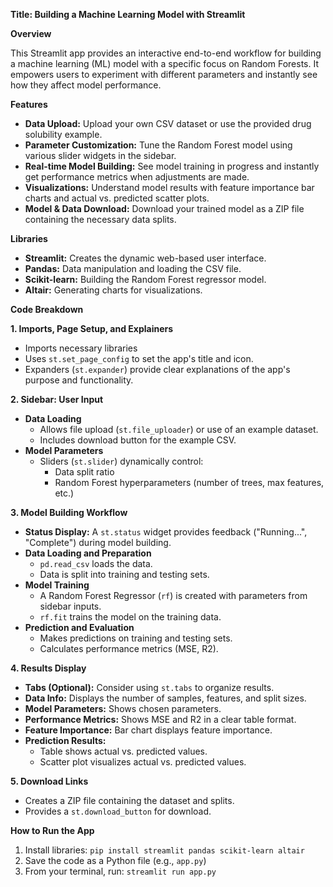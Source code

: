 **Title: Building a Machine Learning Model with Streamlit**

**Overview**

This Streamlit app provides an interactive end-to-end workflow for building a machine learning (ML) model with a specific focus on Random Forests. It empowers users to experiment with different parameters and instantly see how they affect model performance.

**Features**

* **Data Upload:**  Upload your own CSV dataset or use the provided drug solubility example.
* **Parameter Customization:** Tune the Random Forest model using various slider widgets in the sidebar.
* **Real-time Model Building:** See model training in progress and instantly get performance metrics when adjustments are made.
* **Visualizations:** Understand model results with feature importance bar charts and actual vs. predicted scatter plots.
* **Model & Data Download:** Download your trained model as a ZIP file containing the necessary data splits.

**Libraries**

* **Streamlit:**  Creates the dynamic web-based user interface.
* **Pandas:**  Data manipulation and loading the CSV file.
* **Scikit-learn:** Building the Random Forest regressor model.
* **Altair:**  Generating charts for visualizations.

**Code Breakdown**

**1. Imports, Page Setup, and Explainers**

* Imports necessary libraries
* Uses `st.set_page_config` to set the app's title and icon.
* Expanders (`st.expander`) provide clear explanations of the app's purpose and functionality.

**2. Sidebar: User Input**

* **Data Loading**
   * Allows file upload (`st.file_uploader`) or use of an example dataset.
   * Includes download button for the example CSV.
* **Model Parameters**
   * Sliders (`st.slider`) dynamically control:
     *  Data split ratio
     *  Random Forest hyperparameters (number of trees, max features, etc.)

**3.  Model Building Workflow**

* **Status Display:**  A `st.status` widget provides feedback ("Running...", "Complete") during model building.
* **Data Loading and Preparation**
   * `pd.read_csv` loads the data.
   * Data is split into training and testing sets.
* **Model Training**
   *  A Random Forest Regressor (`rf`)  is created with parameters from sidebar inputs.
   * `rf.fit` trains the model on the training data.
* **Prediction and Evaluation**
   * Makes predictions on training and testing sets.
   * Calculates performance metrics (MSE, R2).

**4. Results Display**

* **Tabs (Optional):** Consider using `st.tabs` to organize results.
* **Data Info:** Displays the number of samples, features, and split sizes.
* **Model Parameters:** Shows chosen parameters.
* **Performance Metrics:** Shows MSE and R2 in a clear table format.
* **Feature Importance:** Bar chart displays feature importance. 
* **Prediction Results:**
   * Table shows actual vs. predicted values.
   * Scatter plot visualizes actual vs. predicted values.

**5. Download Links**

* Creates a ZIP file containing the dataset and splits.
* Provides a `st.download_button` for download.

**How to Run the App**

1. Install libraries: `pip install streamlit pandas scikit-learn altair`
2. Save the code as a Python file (e.g., `app.py`) 
3. From your terminal, run: `streamlit run app.py`
